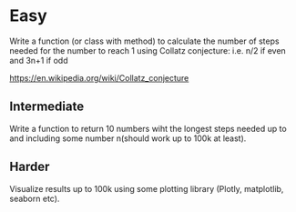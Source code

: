 # Easy

Write a function (or class with method) to calculate the number of steps needed for the number to reach 1 using Collatz conjecture:
i.e. n/2 if even and 3n+1 if odd

https://en.wikipedia.org/wiki/Collatz_conjecture

## Intermediate

Write a function to return 10 numbers wiht the longest steps needed up to and including some number n(should work up to 100k at least).

## Harder

Visualize results up to 100k using some plotting library (Plotly, matplotlib, seaborn etc).
